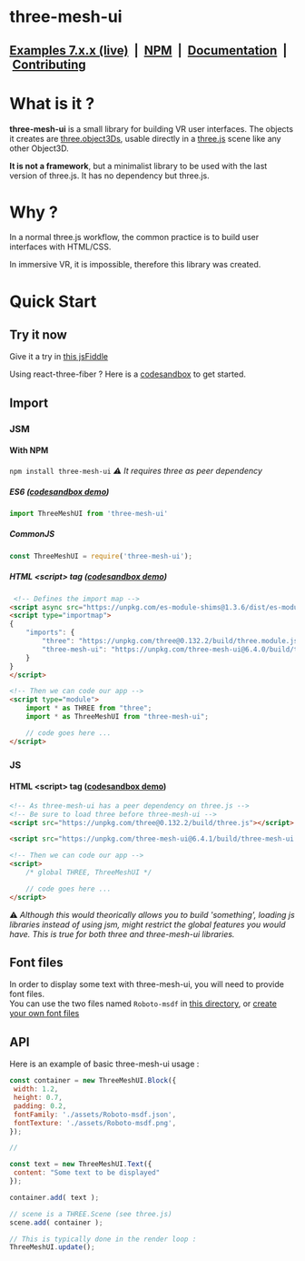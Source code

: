# three-mesh-ui



</a>



</a>



</a>

<a href="https://three-mesh-ui.herokuapp.com/#keyboard">

</a>

## [Examples 7.x.x (live)](https://felixmariotto.github.io/three-mesh-ui/7.x.x/) &nbsp;|	&nbsp;[NPM](https://www.npmjs.com/package/three-mesh-ui)	&nbsp;|	&nbsp;[Documentation](https://github.com/felixmariotto/three-mesh-ui/wiki)	&nbsp;|	&nbsp;[Contributing](https://github.com/felixmariotto/three-mesh-ui/wiki/Roadmap-&-Contributions)

# What is it ?

**three-mesh-ui** is a small library for building VR user interfaces. The objects it creates are [three.object3Ds](https://github.com/mrdoob/three.js/blob/dev/src/core/Object3D.js), usable directly in a [three.js](https://threejs.org) scene like any other Object3D.    
        
**It is not a framework**, but a minimalist library to be used with the last version of three.js. It has no dependency but three.js.

# Why ?

In a normal three.js workflow, the common practice is to build user interfaces with HTML/CSS.

In immersive VR, it is impossible, therefore this library was created.

# Quick Start

## Try it now

Give it a try in [this jsFiddle](https://jsfiddle.net/felixmariotto/y81rf5t2/44/)

Using react-three-fiber ? Here is a [codesandbox](https://codesandbox.io/s/react-three-mesh-ui-forked-v7n0b?file=/src/index.js) to get started.

## Import
### JSM
#### With NPM 
`npm install three-mesh-ui`
*:warning: It requires three as peer dependency*

##### ES6 ([codesandbox demo](https://codesandbox.io/s/npm-package-demo-2onzpo))

```javascript
import ThreeMeshUI from 'three-mesh-ui'
```

##### CommonJS   
```javascript
const ThreeMeshUI = require('three-mesh-ui');
```

##### HTML &lt;script&gt; tag ([codesandbox demo](https://codesandbox.io/s/module-build-demo-bkmfi8?file=/index.html:281-913))
```html
 <!-- Defines the import map -->
<script async src="https://unpkg.com/es-module-shims@1.3.6/dist/es-module-shims.js"></script>
<script type="importmap">
{
    "imports": {
        "three": "https://unpkg.com/three@0.132.2/build/three.module.js",
        "three-mesh-ui": "https://unpkg.com/three-mesh-ui@6.4.0/build/three-mesh-ui.module.js"
    }
}
</script>

<!-- Then we can code our app -->
<script type="module">
    import * as THREE from "three";
    import * as ThreeMeshUI from "three-mesh-ui";

    // code goes here ...
</script>
```



### JS
#### HTML &lt;script&gt; tag ([codesandbox demo](https://codesandbox.io/s/js-build-demo-061eku))
```html
<!-- As three-mesh-ui has a peer dependency on three.js -->
<!-- Be sure to load three before three-mesh-ui -->
<script src="https://unpkg.com/three@0.132.2/build/three.js"></script>

<script src="https://unpkg.com/three-mesh-ui@6.4.1/build/three-mesh-ui.js"></script>

<!-- Then we can code our app -->
<script>
    /* global THREE, ThreeMeshUI */

    // code goes here ...
</script>
```

:warning: *Although this would theorically allows you to build 'something', loading js libraries instead of using jsm, might restrict the global features you would have. This is true for both three and three-mesh-ui libraries.*


## Font files

In order to display some text with three-mesh-ui, you will need to provide font files.   
You can use the two files named `Roboto-msdf` in [this directory](https://github.com/felixmariotto/three-mesh-ui/tree/master/examples/assets), or [create your own font files](https://github.com/felixmariotto/three-mesh-ui/wiki/Creating-your-own-fonts)

## API

Here is an example of basic three-mesh-ui usage : 

```javascript
const container = new ThreeMeshUI.Block({
 width: 1.2,
 height: 0.7,
 padding: 0.2,
 fontFamily: './assets/Roboto-msdf.json',
 fontTexture: './assets/Roboto-msdf.png',
});

//

const text = new ThreeMeshUI.Text({
 content: "Some text to be displayed"
});

container.add( text );

// scene is a THREE.Scene (see three.js)
scene.add( container );

// This is typically done in the render loop :
ThreeMeshUI.update();
```

